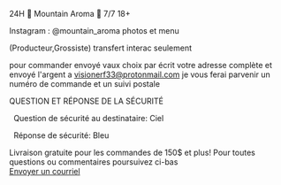 24H 🗻 Mountain Aroma 🗻 7/7 18+

Instagram : @mountain_aroma  photos et menu



(Producteur,Grossiste) transfert interac seulement



pour commander envoyé vaux choix par écrit votre adresse complète et envoyé l'argent a visionerf33@protonmail.com je vous ferai parvenir un numéro de commande et un suivi postale


QUESTION ET RÉPONSE DE LA SÉCURITÉ

  Question de sécurité au destinataire: Ciel

  Réponse de sécurité: Bleu










Livraison gratuite pour les commandes de 150$ et plus!
<a>Pour toutes questions ou commentaires poursuivez ci-bas </br> <a href="mailto:visionerf33@protonmail.com">Envoyer un courriel </a>














